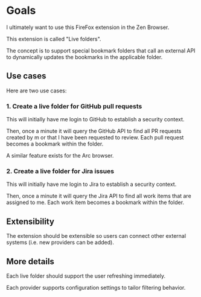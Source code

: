 # Goals

I ultimately want to use this FireFox extension in the Zen Browser.

This extension is called "Live folders".

The concept is to support special bookmark folders that call an external API to dynamically updates the bookmarks in the applicable folder.

## Use cases

Here are two use cases:

### 1. Create a live folder for GitHub pull requests

This will initially have me login to GitHub to establish a security context.

Then, once a minute it will query the GitHub API to find all PR requests created by m or that I have been requested to review. Each pull request becomes a bookmark within the folder.

A similar feature exists for the Arc browser.

### 2. Create a live folder for Jira issues

This will initially have me login to Jira to establish a security context.

Then, once a minute it will query the Jira API to find all work items that are assigned to me. Each work item becomes a bookmark within the folder.

## Extensibility

The extension should be extensible so users can connect other external systems (i.e. new providers can be added).

## More details

Each live folder should support the user refreshing immediately.

Each provider supports configuration settings to tailor filtering behavior.
